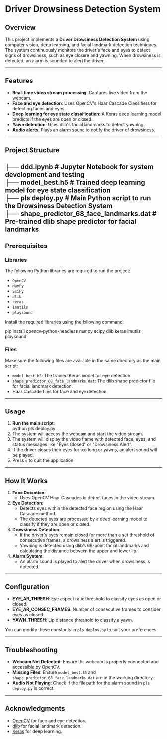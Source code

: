 # **Driver Drowsiness Detection System**

## **Overview**

This project implements a **Driver Drowsiness Detection System** using computer vision, deep learning, and facial landmark detection techniques. The system continuously monitors the driver's face and eyes to detect signs of drowsiness, such as eye closure and yawning. When drowsiness is detected, an alarm is sounded to alert the driver.

---

## **Features**

* **Real-time video stream processing**: Captures live video from the webcam.  
* **Face and eye detection**: Uses OpenCV's Haar Cascade Classifiers for detecting faces and eyes.  
* **Deep learning for eye state classification**: A Keras deep learning model predicts if the eyes are open or closed.  
* **Yawn detection**: Uses dlib's facial landmarks to detect yawning.  
* **Audio alerts**: Plays an alarm sound to notify the driver of drowsiness.

---

## **Project Structure**

├── ddd.ipynb                 \# Jupyter Notebook for system development and testing  
├── model\_best.h5             \# Trained deep learning model for eye state classification  
├── pls deploy.py             \# Main Python script to run the Drowsiness Detection System  
├── shape\_predictor\_68\_face\_landmarks.dat  \# Pre-trained dlib shape predictor for facial landmarks  
---

## **Prerequisites**

### **Libraries**

The following Python libraries are required to run the project:

* `OpenCV`  
* `NumPy`  
* `SciPy`  
* `dlib`  
* `keras`  
* `imutils`  
* `playsound`

Install the required libraries using the following command:

pip install opencv-python-headless numpy scipy dlib keras imutils playsound

### **Files**

Make sure the following files are available in the same directory as the main script:

* `model_best.h5`: The trained Keras model for eye detection.  
* `shape_predictor_68_face_landmarks.dat`: The dlib shape predictor file for facial landmark detection.  
* Haar Cascade files for face and eye detection.

---

## **Usage**

1. **Run the main script**:  
   python pls deploy.py  
2. The system will access the webcam and start the video stream.  
3. The system will display the video frame with detected face, eyes, and status messages like "Eyes Closed" or "Drowsiness Alert".  
4. If the driver closes their eyes for too long or yawns, an alert sound will be played.  
5. Press `q` to quit the application.

---

## **How It Works**

1. **Face Detection**:  
   * Uses OpenCV Haar Cascades to detect faces in the video stream.  
2. **Eye Detection**:  
   * Detects eyes within the detected face region using the Haar Cascade method.  
   * The detected eyes are processed by a deep learning model to classify if they are open or closed.  
3. **Drowsiness Detection**:  
   * If the driver's eyes remain closed for more than a set threshold of consecutive frames, a drowsiness alert is triggered.  
   * Yawning is detected using dlib's 68-point facial landmarks and calculating the distance between the upper and lower lip.  
4. **Alarm System**:  
   * An alarm sound is played to alert the driver when drowsiness is detected.

---

## **Configuration**

* **EYE\_AR\_THRESH**: Eye aspect ratio threshold to classify eyes as open or closed.  
* **EYE\_AR\_CONSEC\_FRAMES**: Number of consecutive frames to consider eyes as closed.  
* **YAWN\_THRESH**: Lip distance threshold to classify a yawn.

You can modify these constants in `pls deploy.py` to suit your preferences.

---

## **Troubleshooting**

* **Webcam Not Detected**: Ensure the webcam is properly connected and accessible by OpenCV.  
* **Missing Files**: Ensure `model_best.h5` and `shape_predictor_68_face_landmarks.dat` are in the working directory.  
* **Audio Not Playing**: Check if the file path for the alarm sound in `pls deploy.py` is correct.

---

## **Acknowledgments**

* [OpenCV](https://opencv.org/) for face and eye detection.  
* [dlib](http://dlib.net/) for facial landmark detection.  
* [Keras](https://keras.io/) for deep learning.